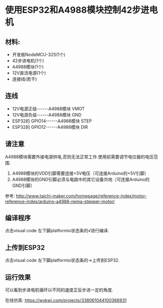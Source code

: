 # 使用ESP32和A4988模块控制42步进电机

## 材料:
- 开发板NodeMCU-32S(1个)
- 42步进电机(1个)
- A4988模块(1个)
- 12V直流电源(1个)
- 连接线(若干)

## 连线
- 12V电源正级------A4988模块 VMOT
- 12V电源负级------A4988模块 GND
- ESP32的 GPIO14------A4988模块 STEP
- ESP32的 GPIO12------A4988模块 DIR

## 请注意
A4988模块需要外接电源供电,否则无法正常工作.使用前需要调节电位器的电压范围.

1. A4988模块的VDD引脚需要连接+5V电压（可连接Arduino的+5V引脚）
2. A4988模块的GND引脚必须与电路中的其它设备共地（可连接Arduino的GND引脚）

参考: http://www.taichi-maker.com/homepage/reference-index/motor-reference-index/arduino-a4988-nema-stepper-motor/

## 编译程序
点击visual code 左下脚platformio状态条的√进行编译.

## 上传到ESP32
点击visual code 左下脚platformio状态条的→上传到ESP32.

## 运行效果
可以看到步进电机循环以不同的速度正反步进一定的角度.

在线仿真: https://wokwi.com/projects/338061044100366931
